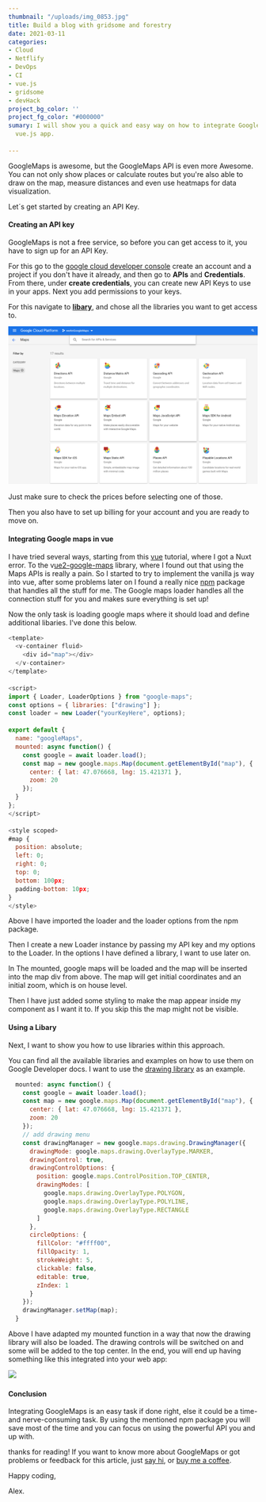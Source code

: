 ```yaml
---
thumbnail: "/uploads/img_0853.jpg"
title: Build a blog with gridsome and forestry
date: 2021-03-11
categories:
- Cloud
- Netflify
- DevOps
- CI
- vue.js
- gridsome
- devHack
project_bg_color: ''
project_fg_color: "#000000"
sumary: I will show you a quick and easy way on how to integrate GoogleMaps into your
  vue.js app.

---
```

GoogleMaps is awesome, but the GoogleMaps API is even more Awesome. You can not only show places or calculate routes but you're also able to draw on the map, measure distances and even use heatmaps for data visualization.

Let´s get started by creating an API Key.

#### Creating an API key

GoogleMaps is not a free service, so before you can get access to it, you have to sign up for an API Key.

For this go to the [google cloud developer console](https://console.cloud.google.com/apis/credentials) create an account and a project if you don't have it already, and then go to **APIs** and **Credentials**. From there, under **create credentials**, you can create new API Keys to use in your apps. Next you add permissions to your keys.

For this navigate to [**libary**](https://console.cloud.google.com/apis/library), and chose all the libraries you want to get access to.

![](/uploads/maps-lib.png)

Just make sure to check the prices before selecting one of those.

Then you also have to set up billing for your account and you are ready to move on.

#### Integrating Google maps in vue

I have tried several ways, starting from this [vue](https://vuejs.org/v2/cookbook/practical-use-of-scoped-slots.html) tutorial, where I got a Nuxt error. To the v[ue2-google-maps](https://github.com/xkjyeah/vue-google-maps) library, where I found out that using the Maps APIs is really a pain. So I started to try to implement the vanilla js way into vue, after some problems later on I found a really nice [npm](https://www.npmjs.com/package/google-maps) package that handles all the stuff for me. The Google maps loader handles all the connection stuff for you and makes sure everything is set up!

Now the only task is loading google maps where it should load and define additional libaries. I've done this below.

```js
<template>
  <v-container fluid>
    <div id="map"></div>
  </v-container>
</template>

<script>
import { Loader, LoaderOptions } from "google-maps";
const options = { libraries: ["drawing"] };
const loader = new Loader("yourKeyHere", options);

export default {
  name: "googleMaps",
  mounted: async function() {
    const google = await loader.load();
    const map = new google.maps.Map(document.getElementById("map"), {
      center: { lat: 47.076668, lng: 15.421371 },
      zoom: 20
    });
  }
};
</script>

<style scoped>
#map {
  position: absolute;
  left: 0;
  right: 0;
  top: 0;
  bottom: 100px;
  padding-bottom: 10px;
}
</style>
```

Above I have imported the loader and the loader options from the npm package.

Then I create a new Loader instance by passing my API key and my options to the Loader. In the options I have defined a library, I want to use later on.

In The mounted, google maps will be loaded and the map will be inserted into the map div from above. The map will get initial coordinates and an initial zoom, which is on house level.

Then I have just added some styling to make the map appear inside my component as I want it to. If you skip this the map might not be visible.

#### Using a Libary

Next, I want to show you how to use libraries within this approach.

You can find all the available libraries and examples on how to use them on Google Developer docs. I want to use the [drawing library](https://developers.google.com/maps/documentation/javascript/drawinglayer) as an example.

```js 
  mounted: async function() {
    const google = await loader.load();
    const map = new google.maps.Map(document.getElementById("map"), {
      center: { lat: 47.076668, lng: 15.421371 },
      zoom: 20
    });
    // add drawing menu
    const drawingManager = new google.maps.drawing.DrawingManager({
      drawingMode: google.maps.drawing.OverlayType.MARKER,
      drawingControl: true,
      drawingControlOptions: {
        position: google.maps.ControlPosition.TOP_CENTER,
        drawingModes: [
          google.maps.drawing.OverlayType.POLYGON,
          google.maps.drawing.OverlayType.POLYLINE,
          google.maps.drawing.OverlayType.RECTANGLE
        ]
      },
      circleOptions: {
        fillColor: "#ffff00",
        fillOpacity: 1,
        strokeWeight: 5,
        clickable: false,
        editable: true,
        zIndex: 1
      }
    });
    drawingManager.setMap(map);
  }
```

Above I have adapted my mounted function in a way that now the drawing library will also be loaded. The drawing controls will be switched on and some will be added to the top center. In the end, you will end up having something like this integrated into your web app:

![](/uploads/result.png)

#### Conclusion

Integrating GoogleMaps is an easy task if done right, else it could be a time- and nerve-consuming task. By using the mentioned npm package you will save most of the time and you can focus on using the powerful API you and up with. 

thanks for reading! If you want to know more about GoogleMaps or got problems or feedback for this article, just [say hi](https://www.the-koi.com/contact), or [buy me a coffee](https://www.buymeacoffee.com/thekoi).

Happy coding,

Alex.